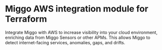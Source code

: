 # Miggo AWS integration module for Terraform

Integrate Miggo with AWS to increase visibility into your cloud environment, enriching data from Miggo Sensors or other APMs. This allows Miggo to detect internet-facing services, anomalies, gaps, and drifts.
